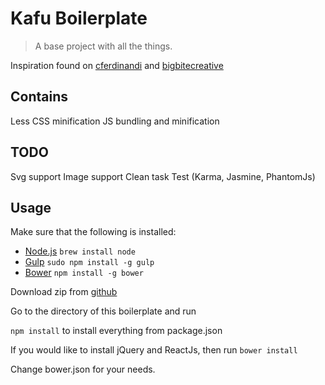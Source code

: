 # Kafu Boilerplate
> A base project with all the things.

Inspiration found on [cferdinandi](https://github.com/cferdinandi/gulp-boilerplate) and [bigbitecreative](https://github.com/bigbitecreative/base)

## Contains
Less
CSS minification
JS bundling and minification


## TODO
Svg support
Image support
Clean task
Test (Karma, Jasmine, PhantomJs)

## Usage

Make sure that the following is installed:
* [Node.js](http://nodejs.org) `brew install node`
* [Gulp](http://gulpjs.com) `sudo npm install -g gulp`
* [Bower](http://bower.io/) `npm install -g bower`

Download zip from [github](https://github.com/kafura/kafu.boilerplate/archive/master.zip)

Go to the directory of this boilerplate and run

`npm install` to install everything from package.json

If you would like to install jQuery and ReactJs, then run
`bower install`

Change bower.json for your needs.
### 
